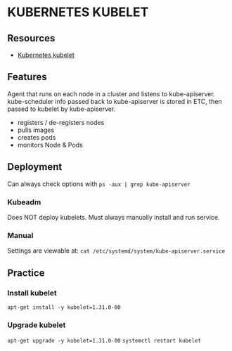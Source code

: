 # KUBERNETES KUBELET

## Resources

- [Kubernetes kubelet](https://kubernetes.io/docs/reference/command-line-tools-reference/kubelet/)

## Features
Agent that runs on each node in a cluster and listens to kube-apiserver.
kube-scheduler info passed back to kube-apiserver is stored in ETC, then passed to kubelet by kube-apiserver.

- registers / de-registers nodes
- pulls images
- creates pods
- monitors Node & Pods

## Deployment

Can always check options with `ps -aux | grep kube-apiserver`

### Kubeadm
Does NOT deploy kubelets. Must always manually install and run service.

### Manual

Settings are viewable at:
`cat /etc/systemd/system/kube-apiserver.service`

## Practice

### Install kubelet
`apt-get install -y kubelet=1.31.0-00`

### Upgrade kubelet
`apt-get upgrade -y kubelet=1.31.0-00`
`systemctl restart kubelet`

